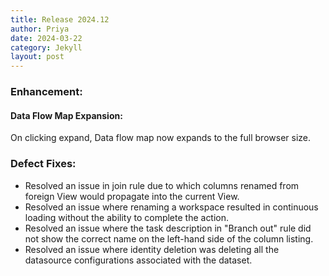 ```yaml
---
title: Release 2024.12
author: Priya
date: 2024-03-22
category: Jekyll
layout: post
---
```

### Enhancement:
#### Data Flow Map Expansion:
On clicking expand, Data flow map now expands to the full browser size.


### Defect Fixes:
* Resolved an issue in join rule due to which columns renamed from foreign View would propagate into the current View.
* Resolved an issue where renaming a workspace resulted in continuous loading without the ability to complete the action.
* Resolved an issue where the task description in "Branch out" rule did not show the correct name on the left-hand side of the column listing.
* Resolved an issue where identity deletion was deleting all the datasource configurations associated with the dataset.